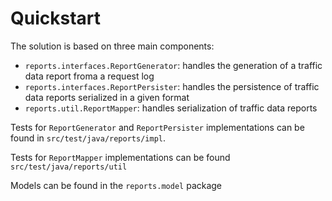 # Quickstart

The solution is based on three main components:

- `reports.interfaces.ReportGenerator`: handles the generation of a traffic data report froma a request log
- `reports.interfaces.ReportPersister`: handles the persistence of traffic data reports serialized in a given format
- `reports.util.ReportMapper`: handles serialization of traffic data reports

Tests for `ReportGenerator` and `ReportPersister` implementations can be found in `src/test/java/reports/impl`.

Tests for `ReportMapper` implementations can be found `src/test/java/reports/util`

Models can be found in the `reports.model` package
